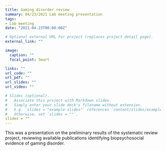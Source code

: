 ```yaml
---
title: Gaming disorder review
summary: 04/23/2021 Lab meeting presentation
tags:
- Lab meeting
date: "2021-04-23T00:00:00Z"

# Optional external URL for project (replaces project detail page).
external_link: ""

image:
  caption: ""
  focal_point: Smart

links: ""
url_code: ""
url_pdf: ""
url_slides: ""
url_video: ""

# Slides (optional).
#   Associate this project with Markdown slides.
#   Simply enter your slide deck's filename without extension.
#   E.g. `slides = "example-slides"` references `content/slides/example-slides.md`.
#   Otherwise, set `slides = ""`.
slides = ""
---
```


This was a presentation on the preliminary results of the systematic review project, reviewing available publications identifying biopsychosocial evidence of gaming disorder.